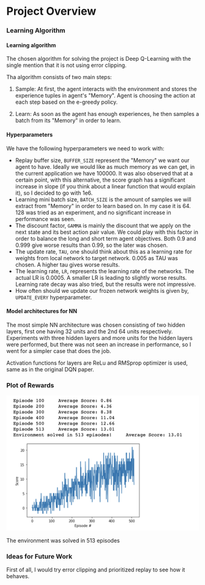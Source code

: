 # Project Overview

### Learning Algorithm

#### Learning algorithm

The chosen algorithm for solving the project is Deep Q-Learning with the single mention that it is not using error clipping.

Tha algorithm consists of two main steps:

1. Sample: At first, the agent interacts with the environment and stores the experience tuples in agent's "Memory". Agent is choosing the action at each step based on the e-greedy policy.

2. Learn: As soon as the agent has enough experiences, he then samples a batch from its "Memory" in order to learn. 

#### Hyperparameters

We have the following hyperparameters we need to work with:
* Replay buffer size, `BUFFER_SIZE` represent the "Memory" we want our agent to have. Ideally we would like as much memory as we can get, in the current application we have 100000. It was also observed that at a certain point, with this alternative, the score graph has a significant increase in slope (if you think about a linear function that would explain it), so I decided to go with 1e6.
* Learning mini batch size, `BATCH_SIZE` is the amount of samples we will extract from "Memory" in order to learn based on. In my case it is 64. 128 was tried as an experiment, and no significant increase in performance was seen.
* The discount factor, `GAMMA` is mainly the discount that we apply on the next state and its best action pair value. We could play with this factor  in order to balance the long and short term agent objectives. Both 0.9 and 0.999 give worse results than 0.99, so the later was chosen.
* The update rate, `TAU`, one should think about this as a learning rate for weights from local network to target network. 0.005 as TAU was chosen. A higher tau gives worse results.
* The learning rate, `LR`, represents the learning rate of the networks. The actual LR is 0.0005. A smaller LR is leading to slightly worse results. Learning rate decay was also tried, but the results were not impressive.
* How often should we update our frozen network weights is given by, `UPDATE_EVERY` hyperparameter. 


#### Model architectures for NN
The most simple NN architecture was chosen consisting of two hidden layers, first one having 32 units and the 2nd 64 units respectively.
Experiments with three hidden layers and more units for the hidden layers were performed, but there was not seen an increase in performance, so I went for a simpler case that does the job.

Activation functions for layers are ReLu and RMSprop optimizer is used, same as in the original DQN paper.

### Plot of Rewards

![RewardsPlot](report_episode_score.png) 

The environment was solved in 513 episodes

### Ideas for Future Work
First of all, I would try error clipping and prioritized replay to see how it behaves.



